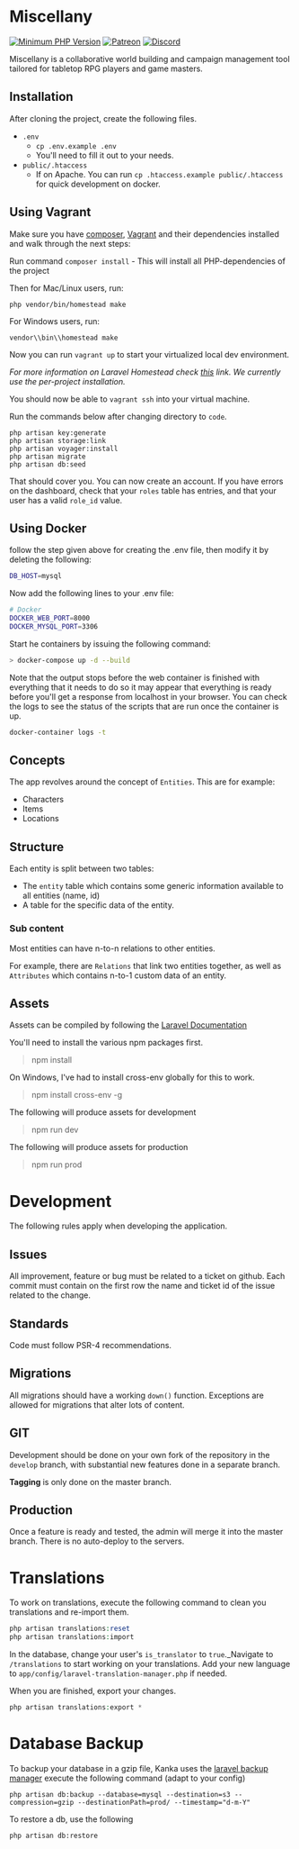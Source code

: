 # Miscellany

[![Minimum PHP Version](http://img.shields.io/badge/php-%3E%3D%207.1-8892BF.svg)](https://php.net/)
[![Patreon](https://img.shields.io/badge/Patreon-Support-orange.svg)](https://patreon.com/kankaio)
[![Discord](https://img.shields.io/discord/413623253366603777.svg)](https://discord.gg/rhsyZJ4)

Miscellany is a collaborative world building and campaign management tool tailored for tabletop RPG players and game masters.

## Installation

After cloning the project, create the following files.

* `.env`
  * `cp .env.example .env`
  * You'll need to fill it out to your needs.
* `public/.htaccess`
  * If on Apache. You can run `cp .htaccess.example public/.htaccess` for quick development on docker.


## Using Vagrant
Make sure you have [composer](https://getcomposer.org), [Vagrant](https://www.vagrantup.com/) and their dependencies installed and walk through the next steps:

Run command `composer install` - This will install all PHP-dependencies of the project

Then for Mac/Linux users, run:

`php vendor/bin/homestead make`

For Windows users, run:

`vendor\\bin\\homestead make`

Now you can run `vagrant up` to start your virtualized local dev environment.

_For more information on Laravel Homestead check [this](https://laravel.com/docs/5.8/homestead) link. We currently use the per-project installation._

You should now be able to `vagrant ssh` into your virtual machine.

Run the commands below after changing directory to `code`.

```
php artisan key:generate
php artisan storage:link
php artisan voyager:install
php artisan migrate
php artisan db:seed
```

That should cover you. You can now create an account. If you have errors on the dashboard, check that your `roles` table has entries, and that your user has a valid `role_id` value.

## Using Docker
follow the step given above for creating the .env file, then modify it by deleting the following:
```bash
DB_HOST=mysql
```
Now add the following lines to your .env file:
```bash
# Docker
DOCKER_WEB_PORT=8000
DOCKER_MYSQL_PORT=3306
```
Start he containers by issuing the following command:
```bash
> docker-compose up -d --build
```
Note that the output stops before the web container is finished with everything that it needs to do so it may appear that everything is ready before you'll get a response from localhost in your browser. You can check the logs to see the status of the scripts that are run once the container is up.
```bash
docker-container logs -t
```


## Concepts

The app revolves around the concept of `Entities`. This are for example:

* Characters
* Items
* Locations

## Structure

Each entity is split between two tables: 

* The `entity` table which contains some generic information available to all entities (name, id)
* A table for the specific data of the entity.

### Sub content
Most entities can have n-to-n relations to other entities.

For example, there are `Relations` that link two entities together, as well as `Attributes` which contains n-to-1 custom data of an entity.

## Assets

Assets can be compiled by following the [Laravel Documentation](https://laravel.com/docs/5.6/mix)

You'll need to install the various npm packages first.
> npm install

On Windows, I've had to install cross-env globally for this to work.

> npm install cross-env -g

The following will produce assets for development

> npm run dev

The following will produce assets for production

> npm run prod  

# Development

The following rules apply when developing the application.

## Issues

All improvement, feature or bug must be related to a ticket on github. Each commit must contain on the first row the name and ticket id of the issue related to the change.

## Standards

Code must follow PSR-4 recommendations.

## Migrations

All migrations should have a working `down()` function. Exceptions are allowed for migrations that alter lots of content.

## GIT

Development should be done on your own fork of the repository in the `develop` branch, with substantial new features done in a separate branch.

**Tagging** is only done on the master branch.

## Production

Once a feature is ready and tested, the admin will merge it into the master branch. There is no auto-deploy to the servers.

# Translations

To work on translations, execute the following command to clean you translations and re-import them.

```php
php artisan translations:reset
php artisan translations:import
```

In the database, change your user's `is_translator` to `true`._Navigate to `/translations` to start working on your translations. Add your new language to `app/config/laravel-translation-manager.php` if needed.

When you are finished, export your changes.

```php
php artisan translations:export *
```


# Database Backup

To backup your database in a gzip file, Kanka uses the [laravel backup manager](https://github.com/backup-manager/larave) execute the following command (adapt to your config)

    php artisan db:backup --database=mysql --destination=s3 --compression=gzip --destinationPath=prod/ --timestamp="d-m-Y"


To restore a db, use the following

    php artisan db:restore
